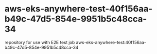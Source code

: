 # aws-eks-anywhere-test-40f156aa-b49c-47d5-854e-9951b5c48cca-34
repository for use with E2E test job aws-eks-anywhere-test:40f156aa-b49c-47d5-854e-9951b5c48cca-34
